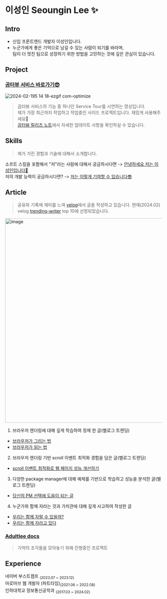 # 이성인 Seoungin Lee ✨
## Intro
- 신입 프론트엔드 개발자 이성인입니다.  
- 누군가에게 좋은 기억으로 남길 수 있는 사람이 되기를 바라며,   
   팀이 더 멋진 팀으로 성장하기 위한 방법을 고민하는 것에 깊은 관심이 있습니다.

## Project
### [곰터뷰 서비스 바로가기😎](https://www.gomterview.com/)
![2024-02-195 14 18-ezgif com-optimize](https://github.com/adultlee/adultlee/assets/77886826/c3ec78bc-7f00-4706-8eb3-52ea5447bfe7)  
> 곰터뷰 서비스의 기능 중 하나인 Service Tour를 시연하는 영상입니다.  
> 제가 가장 최근까지 작업하고 작업중인 사이드 프로젝트입니다. 재밌게 사용해주세요🤗  
> [곰터뷰 릴리즈 노트](https://github.com/boostcampwm2023/web14-gomterview/releases)에서 자세한 업데이트 사항을 확인하실 수 있습니다.

## Skills
> 제가 가진 경험과 기술에 대해서 소개합니다.

소프트 스킬을 포함해서 "저"라는 사람에 대해서 궁금하시다면 -> [안녕하세요 저는 이성인입니다🤗](https://github.com/adultlee/Adultlee-Skill/tree/main/SoftSkills)   
저의 개발 능력이 궁금하시다면? -> [저는 이렇게 기여할 수 있습니다😎](https://github.com/adultlee/Adultlee-Skill)  
  

## Article
> 공유와 기록에 재미를 느껴 [velog](https://velog.io/@adultlee/posts)에서 글을 작성하고 있습니다. 현재(2024.02) velog [trending-writer](https://velog.io/trending-writers) top 10에 선정되었습니다.  
<img width="658" alt="image" src="https://github.com/adultlee/adultlee/assets/77886826/026fef8a-77a8-45fb-a65a-6ace30731379">

1. 브라우저 렌더링에 대해 깊게 학습하여 정제 한 글(벨로그 트렌딩)
- [브라우저가 그리는 법](https://velog.io/@adultlee/%EB%B8%8C%EB%9D%BC%EC%9A%B0%EC%A0%80%EA%B0%80-%EA%B7%B8%EB%A6%AC%EB%8A%94-%EB%B2%95)  
- [브라우저가 읽는 법](https://velog.io/@adultlee/%EB%B8%8C%EB%9D%BC%EC%9A%B0%EC%A0%80%EA%B0%80-%EB%A5%BC-%EC%9D%BD%EB%8A%94-%EB%B2%95)
  
2. 브라우저 렌더링 기반 scroll 이벤트 최적화 경험을 담은 글(벨로그 트렌딩)
- [scroll 이벤트 최적화로 웹 페이지 성능 개선하기](https://velog.io/@adultlee/scroll-event-%EC%B5%9C%EC%A0%81%ED%99%94%ED%95%98%EC%97%AC-%EC%9B%B9%ED%8E%98%EC%9D%B4%EC%A7%80-%EC%84%B1%EB%8A%A5-%EA%B0%9C%EC%84%A0%ED%95%98%EA%B8%B0)

3. 다양한 package manager에 대해 예제를 기반으로 학습하고 성능을 분석한 글(벨로그 트렌딩)
- [당신의 PM 선택에 도움이 되는 글](https://velog.io/@adultlee/%EB%8B%B9%EC%8B%A0%EC%9D%98-PM-%EC%84%A0%ED%83%9D%EC%97%90-%EB%8F%84%EC%9B%80%EC%9D%B4-%EB%90%98%EB%8A%94-%EA%B8%80)

4. 누군가와 함께 자라는 것과 가치관에 대해 깊게 사고하여 작성한 글
- [우리는 함께 자랄 수 있을까?](https://velog.io/@adultlee/%EC%9A%B0%EB%A6%AC%EB%8A%94-%ED%95%A8%EA%BB%98-%EC%9E%90%EB%9E%84-%EC%88%98-%EC%9E%88%EC%9D%84%EA%B9%8C)
- [우리는 함께 자라고 있다](https://velog.io/@adultlee/%EC%9A%B0%EB%A6%AC%EB%8A%94-%ED%95%A8%EA%BB%98-%EC%9E%90%EB%9D%BC%EA%B3%A0-%EC%9E%88%EB%8B%A4)

### [Adultlee docs](https://adultlee-docs-adultlee.vercel.app/)  
> 기억의 조각들을 모아놓기 위해 진행중인 프로젝트

## Experience
네이버 부스트캠프 <sub>(2023.07 ~ 2023.12)</sub>   
마로마브 웹 개발자 (파트타임)<sub>(2021.06 ~ 2022.08)</sub>    
인하대학교 정보통신공학과 <sub>(2017.03 ~ 2024.02)</sub>  
